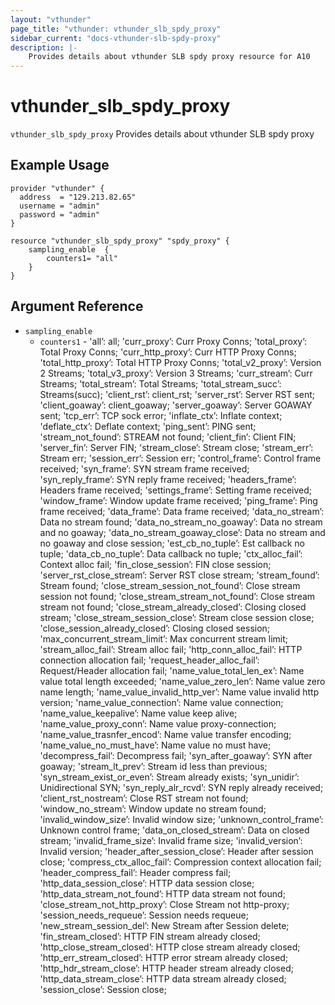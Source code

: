 ```yaml
---
layout: "vthunder"
page_title: "vthunder: vthunder_slb_spdy_proxy"
sidebar_current: "docs-vthunder-slb-spdy-proxy"
description: |-
    Provides details about vthunder SLB spdy proxy resource for A10
---
```


# vthunder\_slb\_spdy\_proxy

`vthunder_slb_spdy_proxy` Provides details about vthunder SLB spdy proxy
## Example Usage


```hcl
provider "vthunder" {
  address  = "129.213.82.65"
  username = "admin"
  password = "admin"
}

resource "vthunder_slb_spdy_proxy" "spdy_proxy" {
	sampling_enable  {
		counters1= "all"
	}
}
```

## Argument Reference

* `sampling_enable`
    * `counters1` - 'all’: all; 'curr_proxy’: Curr Proxy Conns; 'total_proxy’: Total Proxy Conns; 'curr_http_proxy’: Curr HTTP Proxy Conns; 'total_http_proxy’: Total HTTP Proxy Conns; 'total_v2_proxy’: Version 2 Streams; 'total_v3_proxy’: Version 3 Streams; 'curr_stream’: Curr Streams; 'total_stream’: Total Streams; 'total_stream_succ’: Streams(succ); 'client_rst’: client_rst; 'server_rst’: Server RST sent; 'client_goaway’: client_goaway; 'server_goaway’: Server GOAWAY sent; 'tcp_err’: TCP sock error; 'inflate_ctx’: Inflate context; 'deflate_ctx’: Deflate context; 'ping_sent’: PING sent; 'stream_not_found’: STREAM not found; 'client_fin’: Client FIN; 'server_fin’: Server FIN; 'stream_close’: Stream close; 'stream_err’: Stream err; 'session_err’: Session err; 'control_frame’: Control frame received; 'syn_frame’: SYN stream frame received; 'syn_reply_frame’: SYN reply frame received; 'headers_frame’: Headers frame received; 'settings_frame’: Setting frame received; 'window_frame’: Window update frame received; 'ping_frame’: Ping frame received; 'data_frame’: Data frame received; 'data_no_stream’: Data no stream found; 'data_no_stream_no_goaway’: Data no stream and no goaway; 'data_no_stream_goaway_close’: Data no stream and no goaway and close session; 'est_cb_no_tuple’: Est callback no tuple; 'data_cb_no_tuple’: Data callback no tuple; 'ctx_alloc_fail’: Context alloc fail; 'fin_close_session’: FIN close session; 'server_rst_close_stream’: Server RST close stream; 'stream_found’: Stream found; 'close_stream_session_not_found’: Close stream session not found; 'close_stream_stream_not_found’: Close stream stream not found; 'close_stream_already_closed’: Closing closed stream; 'close_stream_session_close’: Stream close session close; 'close_session_already_closed’: Closing closed session; 'max_concurrent_stream_limit’: Max concurrent stream limit; 'stream_alloc_fail’: Stream alloc fail; 'http_conn_alloc_fail’: HTTP connection allocation fail; 'request_header_alloc_fail’: Request/Header allocation fail; 'name_value_total_len_ex’: Name value total length exceeded; 'name_value_zero_len’: Name value zero name length; 'name_value_invalid_http_ver’: Name value invalid http version; 'name_value_connection’: Name value connection; 'name_value_keepalive’: Name value keep alive; 'name_value_proxy_conn’: Name value proxy-connection; 'name_value_trasnfer_encod’: Name value transfer encoding; 'name_value_no_must_have’: Name value no must have; 'decompress_fail’: Decompress fail; 'syn_after_goaway’: SYN after goaway; 'stream_lt_prev’: Stream id less than previous; 'syn_stream_exist_or_even’: Stream already exists; 'syn_unidir’: Unidirectional SYN; 'syn_reply_alr_rcvd’: SYN reply already received; 'client_rst_nostream’: Close RST stream not found; 'window_no_stream’: Window update no stream found; 'invalid_window_size’: Invalid window size; 'unknown_control_frame’: Unknown control frame; 'data_on_closed_stream’: Data on closed stream; 'invalid_frame_size’: Invalid frame size; 'invalid_version’: Invalid version; 'header_after_session_close’: Header after session close; 'compress_ctx_alloc_fail’: Compression context allocation fail; 'header_compress_fail’: Header compress fail; 'http_data_session_close’: HTTP data session close; 'http_data_stream_not_found’: HTTP data stream not found; 'close_stream_not_http_proxy’: Close Stream not http-proxy; 'session_needs_requeue’: Session needs requeue; 'new_stream_session_del’: New Stream after Session delete; 'fin_stream_closed’: HTTP FIN stream already closed; 'http_close_stream_closed’: HTTP close stream already closed; 'http_err_stream_closed’: HTTP error stream already closed; 'http_hdr_stream_close’: HTTP header stream already closed; 'http_data_stream_close’: HTTP data stream already closed; 'session_close’: Session close;


